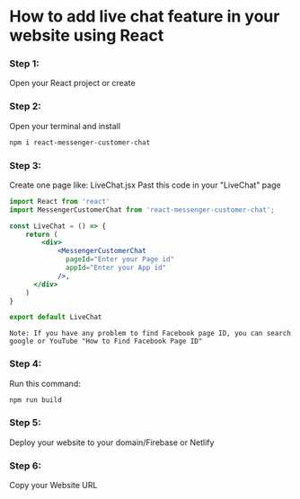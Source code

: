 # How to add live chat feature in your website using React

### Step 1:
Open your React project or create

### Step 2: 
Open your terminal and install<br/>
```sh
npm i react-messenger-customer-chat
```
### Step 3: 
Create one page like: LiveChat.jsx
Past this code in your "LiveChat" page

```jsx
import React from 'react'
import MessengerCustomerChat from 'react-messenger-customer-chat';

const LiveChat = () => {
    return (
        <div>
            <MessengerCustomerChat
              pageId="Enter your Page id"
              appId="Enter your App id"
            />,
      </div>
    )
}

export default LiveChat
```
`Note: If you have any problem to find Facebook page ID, you can search google or YouTube "How to Find Facebook Page ID"`

### Step 4:
Run this command:
```sh
npm run build
```

### Step 5:
Deploy your website to your domain/Firebase or Netlify

### Step 6:
Copy your Website URL